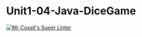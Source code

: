 # Unit1-04-Java-DiceGame
[![Mr Coxall's Super Linter](https://github.com/ICS4U-Programming-TonyT/Unit1-04-Java-DiceGame/workflows/Mr%20Coxall's%20Super%20Linter/badge.svg)](https://github.com/ICS4U-Programming-TonyT/Unit1-04-Java-DiceGame/actions/)

